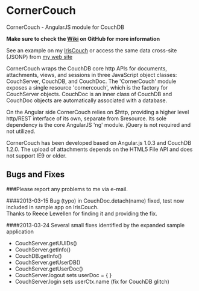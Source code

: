 CornerCouch
===========

CornerCouch - AngularJS module for CouchDB

**Make sure to check the [Wiki](https://github.com/eddelplus/CornerCouch/wiki) on GitHub for more information**

See an example on my [IrisCouch](http://eddelplus.iriscouch.com/gbook1/_design/app/guestbook.html)
or access the same data cross-site (JSONP) from [my web site](http://www.eddelbuettel.net/html5/guestbook_jsonp.html)

CornerCouch wraps the CouchDB core http APIs for documents, attachments, views, and sessions in three
JavaScript object classes: CouchServer, CouchDB, and CouchDoc. The 'CornerCouch' module exposes a
single resource 'cornercouch', which is the factory for CouchServer objects. CouchDoc is an inner
class of CouchDB and CouchDoc objects are automatically associated with a database.

On the Angular side CornerCouch relies on $http, providing a higher level http/REST interface of
its own, separate from $resource. Its sole dependency is the core AngularJS 'ng' module. jQuery is not
required and not utilized.

CornerCouch has been developed based on Angular.js 1.0.3 and CouchDB 1.2.0.
The upload of attachments depends on the HTML5 File API and does not support IE9 or older.

Bugs and Fixes
--------------

###Please report any problems to me via e-mail.

####2013-03-15
Bug (typo) in CouchDoc.detach(name) fixed, test now included in sample app on IrisCouch.  
Thanks to Reece Lewellen for finding it and providing the fix.

####2013-03-24
Several small fixes identified by the expanded sample application
* CouchServer.getUUIDs()
* CouchServer.getInfo()
* CouchDB.getInfo()
* CouchServer.getUserDB()
* CouchServer.getUserDoc()
* CouchServer.logout sets userDoc = { }
* CouchServer.login sets userCtx.name (fix for CouchDB glitch)
